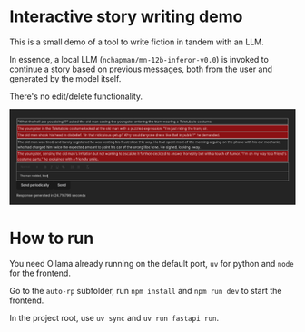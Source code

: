 # Interactive story writing demo

This is a small demo of a tool to write fiction in tandem with an LLM.

In essence, a local LLM (`nchapman/mn-12b-inferor-v0.0`) is invoked to continue
a story based on previous messages, both from the user and generated by the
model itself.

There's no edit/delete functionality.

![Screenshot](/screenshot.png)

# How to run

You need Ollama already running on the default port, `uv` for python and `node`
for the frontend.

Go to the `auto-rp` subfolder, run `npm install` and `npm run dev` to start the
frontend.

In the project root, use `uv sync` and `uv run fastapi run`.
